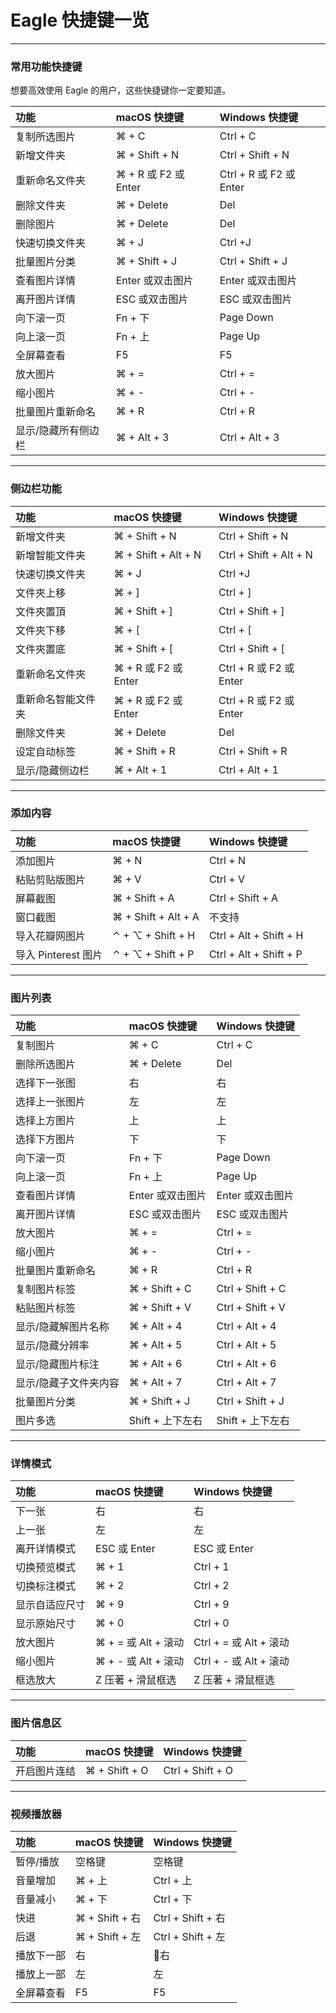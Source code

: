 # Eagle 快捷键一览

---

### 常用功能快捷键

想要高效使用 Eagle 的用户，这些快捷键你一定要知道。

| 功能 | macOS 快捷键 | Windows 快捷键 |
| :--- | :--- | :--- |
| 复制所选图片 | ⌘ + C | Ctrl + C |
| 新增文件夹 | ⌘ + Shift + N | Ctrl + Shift + N |
| 重新命名文件夹 | ⌘ + R 或 F2 或 Enter | Ctrl + R 或 F2 或 Enter |
| 删除文件夹 | ⌘ + Delete | Del |
| 删除图片 | ⌘ + Delete | Del |
| 快速切换文件夹 | ⌘ + J | Ctrl +J |
| 批量图片分类 | ⌘ + Shift + J | Ctrl + Shift + J |
| 查看图片详情 | Enter 或双击图片 | Enter 或双击图片 |
| 离开图片详情 | ESC 或双击图片 | ESC 或双击图片 |
| 向下滚一页 | Fn + 下 | Page Down |
| 向上滚一页 | Fn + 上 | Page Up |
| 全屏幕查看 | F5 | F5 |
| 放大图片 | ⌘ + = | Ctrl + = |
| 缩小图片 | ⌘ + - | Ctrl + - |
| 批量图片重新命名 | ⌘ + R | Ctrl + R |
| 显示/隐藏所有侧边栏 | ⌘ + Alt + 3 | Ctrl + Alt + 3 |

---

### 侧边栏功能

| 功能 | macOS 快捷键 | Windows 快捷键 |
| :--- | :--- | :--- |
| 新增文件夹 | ⌘ + Shift + N | Ctrl + Shift + N |
| 新增智能文件夹 | ⌘ + Shift  + Alt + N | Ctrl + Shift + Alt + N |
| 快速切换文件夹 | ⌘ + J | Ctrl +J |
| 文件夾上移 | ⌘ + \] | Ctrl + \] |
| 文件夾置頂 | ⌘ + Shift + \] | Ctrl + Shift + \] |
| 文件夾下移 | ⌘ + \[ | Ctrl + \[ |
| 文件夾置底 | ⌘ + Shift + \[ | Ctrl + Shift + \[ |
| 重新命名文件夾 | ⌘ + R 或 F2 或 Enter | Ctrl + R 或 F2 或 Enter |
| 重新命名智能文件夹 | ⌘ + R 或 F2 或 Enter | Ctrl + R 或 F2 或 Enter |
| 删除文件夹 | ⌘ + Delete | Del |
| 设定自动标签 | ⌘ + Shift + R | Ctrl + Shift + R |
| 显示/隐藏侧边栏 | ⌘ + Alt + 1 | Ctrl + Alt + 1 |

---

### 添加内容

| 功能 | macOS 快捷键 | Windows 快捷键 |
| :--- | :--- | :--- |
| 添加图片 | ⌘ + N | Ctrl + N |
| 粘贴剪贴版图片 | ⌘ + V | Ctrl + V |
| 屏幕截图 | ⌘ + Shift + A | Ctrl + Shift + A |
| 窗口截图 | ⌘ + Shift + Alt + A | 不支持 |
| 导入花瓣网图片 | ⌃ + ⌥ + Shift + H | Ctrl + Alt + Shift + H |
| 导入 Pinterest 图片 | ⌃ + ⌥ + Shift + P | Ctrl + Alt + Shift + P |

---

### 图片列表

| 功能 | macOS 快捷键 | Windows 快捷键 |
| :--- | :--- | :--- |
| 复制图片 | ⌘ + C | Ctrl + C |
| 删除所选图片 | ⌘ + Delete | Del |
| 选择下一张图 | 右 | 右 |
| 选择上一张图片 | 左 | 左 |
| 选择上方图片 | 上 | 上 |
| 选择下方图片 | 下 | 下 |
| 向下滚一页 | Fn + 下 | Page Down |
| 向上滚一页 | Fn + 上 | Page Up |
| 查看图片详情 | Enter 或双击图片 | Enter 或双击图片 |
| 离开图片详情 | ESC 或双击图片 | ESC 或双击图片 |
| 放大图片 | ⌘ + = | Ctrl + = |
| 缩小图片 | ⌘ + - | Ctrl + - |
| 批量图片重新命名 | ⌘ + R | Ctrl + R |
| 复制图片标签 | ⌘ + Shift + C | Ctrl + Shift + C |
| 粘贴图片标签 | ⌘ + Shift + V | Ctrl + Shift + V |
| 显示/隐藏解图片名称 | ⌘ + Alt + 4 | Ctrl + Alt + 4 |
| 显示/隐藏分辨率 | ⌘ + Alt + 5 | Ctrl + Alt + 5 |
| 显示/隐藏图片标注 | ⌘ + Alt + 6 | Ctrl + Alt + 6 |
| 显示/隐藏子文件夹内容 | ⌘ + Alt + 7 | Ctrl + Alt + 7 |
| 批量图片分类 | ⌘ + Shift + J | Ctrl + Shift + J |
| 图片多选 | Shift + 上下左右 | Shift + 上下左右 |

---

### 详情模式

| 功能 | macOS 快捷键 | Windows 快捷键 |
| :--- | :--- | :--- |
| 下一张 | 右 | 右 |
| 上一张 | 左 | 左 |
| 离开详情模式 | ESC 或 Enter | ESC 或 Enter |
| 切换预览模式 | ⌘ + 1 | Ctrl + 1 |
| 切换标注模式 | ⌘ + 2 | Ctrl + 2 |
| 显示自适应尺寸 | ⌘ + 9 | Ctrl + 9 |
| 显示原始尺寸 | ⌘ + 0 | Ctrl + 0 |
| 放大图片 | ⌘ + = 或 Alt + 滚动 | Ctrl + = 或 Alt + 滚动 |
| 缩小图片 | ⌘ + - 或 Alt + 滚动 | Ctrl + - 或 Alt + 滚动 |
| 框选放大 | Z 压著 + 滑鼠框选 | Z 压著 + 滑鼠框选 |

---

### 图片信息区

| 功能 | macOS 快捷键 | Windows 快捷键 |
| :--- | :--- | :--- |
| 开启图片连结 | ⌘ + Shift + O | Ctrl + Shift + O |

---

### 视频播放器

| 功能 | macOS 快捷键 | Windows 快捷键 |
| :--- | :--- | :--- |
| 暂停/播放 | 空格键 | 空格键 |
| 音量增加 | ⌘ + 上 | Ctrl + 上 |
| 音量减小 | ⌘ + 下 | Ctrl + 下 |
| 快进 | ⌘ + Shift + 右 | Ctrl + Shift + 右 |
| 后退 | ⌘ + Shift + 左 | Ctrl + Shift + 左 |
| 播放下一部 | 右 | 右 |
| 播放上一部 | 左 | 左 |
| 全屏幕查看 | F5 | F5 |



